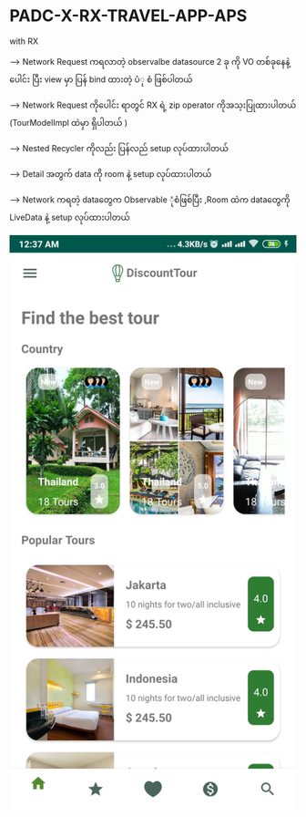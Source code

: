 # PADC-X-RX-TRAVEL-APP-APS
 with RX 
 
 --> Network Request ကရလာတဲ့ observalbe datasource 2 ခု ကို VO တစ်ခုနေနဲ့ပေါင်း ပြီး  view မှာ ပြန် bind ထားတဲ့ ပံု စံ ဖြစ်ပါတယ်
 
 --> Network Request ကိုပေါင်း ရာတွင် RX ရဲ့ zip operator ကိုအသ့းပြုထားပါတယ် (TourModelImpl ထဲမှာ ရှိပါတယ် )
 
 --> Nested Recycler ကိုလည်း ပြန်လည် setup လုပ်ထားပါတယ်
 
 --> Detail အတွက် data ကို  room နဲ့ setup လုပ်ထားပါတယ်
 
 --> Network ကရတဲ့ dataတွေက Observable ုံစံဖြစ်ပြီး ,Room ထဲက dataတွေကို  LiveData နဲ့  setup လုပ်ထားပါတယ်
 
 


![](myphoto.jpg)
